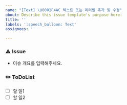 ```yaml
---
name: "[Text] \U0001F4AC 텍스트 또는 리터럴 추가 및 수정"
about: Describe this issue template's purpose here.
title: ''
labels: ':speech_balloon: Text'
assignees: ''

---
```

### ⚠️ Issue
- 이슈 개요를 입력해주세요.

### ✏️ ToDoList
- [ ] 할 일1
- [ ] 할 일2
